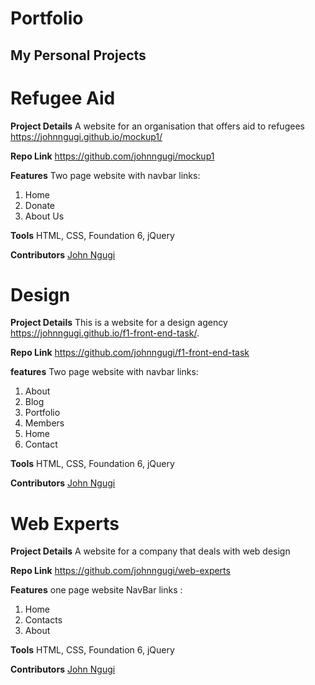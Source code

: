 # Portfolio

## My Personal Projects



# Refugee Aid

**Project Details** A website for an organisation that offers aid to refugees https://johnngugi.github.io/mockup1/

**Repo Link**
https://github.com/johnngugi/mockup1

**Features** Two page website with navbar links:  
1. Home  
2. Donate  
3. About Us

**Tools** HTML, CSS, Foundation 6, jQuery

**Contributors** [John Ngugi](https://github.com/johnngugi)



# Design

**Project Details** This is a website for a design agency
https://johnngugi.github.io/f1-front-end-task/.

**Repo Link**
https://github.com/johnngugi/f1-front-end-task

**features** Two page website with navbar links:  
1. About  
2. Blog  
3. Portfolio  
4. Members  
5. Home  
6. Contact  

**Tools** HTML, CSS, Foundation 6, jQuery

**Contributors** [John Ngugi](https://github.com/johnngugi)



# Web Experts

**Project Details** A website for a company that deals with web design

**Repo Link**
https://github.com/johnngugi/web-experts


**Features** one page website NavBar links :  
1. Home  
2. Contacts  
3. About

**Tools** HTML, CSS, Foundation 6, jQuery

**Contributors** [John Ngugi](https://github.com/johnngugi)
